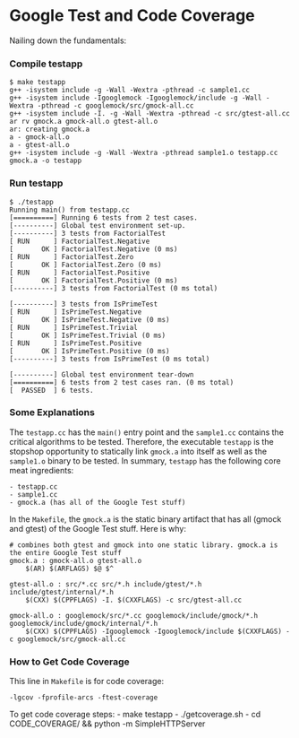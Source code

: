 # Google Test and Code Coverage

Nailing down the fundamentals:

### Compile testapp

```
$ make testapp
g++ -isystem include -g -Wall -Wextra -pthread -c sample1.cc
g++ -isystem include -Igooglemock -Igooglemock/include -g -Wall -Wextra -pthread -c googlemock/src/gmock-all.cc
g++ -isystem include -I. -g -Wall -Wextra -pthread -c src/gtest-all.cc
ar rv gmock.a gmock-all.o gtest-all.o
ar: creating gmock.a
a - gmock-all.o
a - gtest-all.o
g++ -isystem include -g -Wall -Wextra -pthread sample1.o testapp.cc gmock.a -o testapp
```

### Run testapp
```
$ ./testapp
Running main() from testapp.cc
[==========] Running 6 tests from 2 test cases.
[----------] Global test environment set-up.
[----------] 3 tests from FactorialTest
[ RUN      ] FactorialTest.Negative
[       OK ] FactorialTest.Negative (0 ms)
[ RUN      ] FactorialTest.Zero
[       OK ] FactorialTest.Zero (0 ms)
[ RUN      ] FactorialTest.Positive
[       OK ] FactorialTest.Positive (0 ms)
[----------] 3 tests from FactorialTest (0 ms total)

[----------] 3 tests from IsPrimeTest
[ RUN      ] IsPrimeTest.Negative
[       OK ] IsPrimeTest.Negative (0 ms)
[ RUN      ] IsPrimeTest.Trivial
[       OK ] IsPrimeTest.Trivial (0 ms)
[ RUN      ] IsPrimeTest.Positive
[       OK ] IsPrimeTest.Positive (0 ms)
[----------] 3 tests from IsPrimeTest (0 ms total)

[----------] Global test environment tear-down
[==========] 6 tests from 2 test cases ran. (0 ms total)
[  PASSED  ] 6 tests.
```

### Some Explanations

The `testapp.cc` has the `main()` entry point and the `sample1.cc` contains the critical algorithms to be tested. Therefore, the 
executable `testapp` is the stopshop opportunity to statically link `gmock.a` into itself as well as the `sample1.o` binary to
be tested. In summary, `testapp` has the following core meat ingredients:

    - testapp.cc
    - sample1.cc
    - gmock.a (has all of the Google Test stuff)

In the `Makefile`, the `gmock.a` is the static binary artifact that has all (gmock and gtest) of the Google Test stuff. Here is why:

```
# combines both gtest and gmock into one static library. gmock.a is the entire Google Test stuff
gmock.a : gmock-all.o gtest-all.o
    $(AR) $(ARFLAGS) $@ $^

gtest-all.o : src/*.cc src/*.h include/gtest/*.h include/gtest/internal/*.h
    $(CXX) $(CPPFLAGS) -I. $(CXXFLAGS) -c src/gtest-all.cc

gmock-all.o : googlemock/src/*.cc googlemock/include/gmock/*.h googlemock/include/gmock/internal/*.h
    $(CXX) $(CPPFLAGS) -Igooglemock -Igooglemock/include $(CXXFLAGS) -c googlemock/src/gmock-all.cc
```

### How to Get Code Coverage

This line in `Makefile` is for code coverage:

```
-lgcov -fprofile-arcs -ftest-coverage
```

To get code coverage steps:
    - make testapp
    - ./getcoverage.sh
    - cd CODE_COVERAGE/ && python -m SimpleHTTPServer

 
